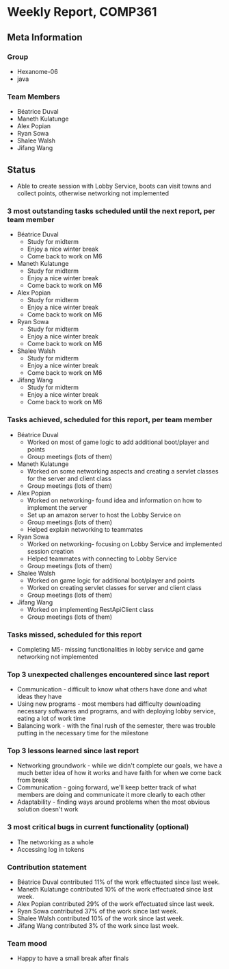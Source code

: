 # Weekly Report, COMP361

## Meta Information

### Group

 * Hexanome-06
 * java

### Team Members

 * Béatrice Duval
 * Maneth Kulatunge
 * Alex Popian
 * Ryan Sowa
 * Shalee Walsh
 * Jifang Wang

## Status
 * Able to create session with Lobby Service, boots can visit towns and collect points, otherwise networking not implemented

### 3 most outstanding tasks scheduled until the next report, per team member

 * Béatrice Duval
   * Study for midterm
   * Enjoy a nice winter break
   * Come back to work on M6
 * Maneth Kulatunge
   * Study for midterm
   * Enjoy a nice winter break
   * Come back to work on M6
 * Alex Popian
   * Study for midterm
   * Enjoy a nice winter break
   * Come back to work on M6
 * Ryan Sowa 
   * Study for midterm
   * Enjoy a nice winter break
   * Come back to work on M6
 * Shalee Walsh
   * Study for midterm
   * Enjoy a nice winter break
   * Come back to work on M6
 * Jifang Wang
   * Study for midterm
   * Enjoy a nice winter break
   * Come back to work on M6

### Tasks achieved, scheduled for this report, per team member

 * Béatrice Duval
   * Worked on most of game logic to add additional boot/player and points
   * Group meetings (lots of them)
 * Maneth Kulatunge
   * Worked on some networking aspects and creating a servlet classes for the server and client class
   * Group meetings (lots of them)
 * Alex Popian
   * Worked on networking- found idea and information on how to implement the server
   * Set up an amazon server to host the Lobby Service on
   * Group meetings (lots of them)
   * Helped explain networking to teammates
 * Ryan Sowa
   * Worked on networking- focusing on Lobby Service and implemented session creation
   * Helped teammates with connecting to Lobby Service
   * Group meetings (lots of them)
 * Shalee Walsh
   * Worked on game logic for additional boot/player and points
   * Worked on creating servlet classes for server and client class
   * Group meetings (lots of them)
 * Jifang Wang
   * Worked on implementing RestApiClient class
   * Group meetings (lots of them)

### Tasks missed, scheduled for this report

 * Completing M5- missing functionalities in lobby service and game networking not implemented

### Top 3 unexpected challenges encountered since last report

 * Communication - difficult to know what others have done and what ideas they have
 * Using new programs - most members had difficulty downloading necessary softwares and programs, and with deploying lobby service, eating a lot of work time
 * Balancing work - with the final rush of the semester, there was trouble putting in the necessary time for the milestone

### Top 3 lessons learned since last report

 * Networking groundwork - while we didn't complete our goals, we have a much better idea of how it works and have faith for when we come back from break
 * Communication - going forward, we'll keep better track of what members are doing and communicate it more clearly to each other
 * Adaptability - finding ways around problems when the most obvious solution doesn't work


### 3 most critical bugs in current functionality (optional)

 * The networking as a whole
 * Accessing log in tokens

### Contribution statement

 * Béatrice Duval contributed 11% of the work effectuated since last week.
 * Maneth Kulatunge contributed 10% of the work effectuated since last week.
 * Alex Popian contributed 29% of the work effectuated since last week.
 * Ryan Sowa contributed 37% of the work since last week.
 * Shalee Walsh contributed 10% of the work since last week.
 * Jifang Wang contributed 3% of the work since last week.

### Team mood

 * Happy to have a small break after finals
